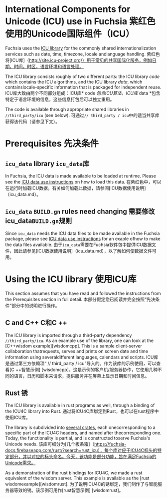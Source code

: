  
# International Components for Unicode (ICU) use in Fuchsia  紫红色使用的Unicode国际组件（ICU） 

Fuchsia uses the [ICU library](http://site.icu-project.org/) for the commonly shared internationalization services such as date, time, timezone, locale andlanguage handling. 紫红色将[ICU库]（http://site.icu-project.org/）用于常见的共享国际化服务，例如日期，时间，时区，语言环境和语言处理。

The ICU library consists roughly of two different parts: the ICU library *code* which contains the ICU algorithms, and the ICU library *data*, which containslocale-specific information that is packaged for independent reuse. ICU库大致由两个不同部分组成：ICU库* code *包含ICU算法，ICU库* data *包含特定于语言环境的信息，这些信息打包后可以独立重用。

The code is available through appropriate shared libraries in `//third_party/icu` (see below). 可通过`// third_party / icu`中的适当共享库获得该代码（请参见下文）。

 
# Prerequisites  先决条件 

 
## `icu_data` library  `icu_data`库 

In Fuchsia, the ICU data is made available to be loaded at runtime. Please see the [ICU data use instructions](icu_data.md) on how to load this data. 在紫红色中，可以在运行时加载ICU数据。有关如何加载此数据，请参阅[ICU数据使用说明]（icu_data.md）。

 
## `icu_data` `BUILD.gn` rules need changing  需要修改icu_data`BUILD.gn`规则 

Since `icu_data` needs the ICU data files to be made available in the Fuchsia package, please see [ICU data use instructions](icu_data.md) for an exaple ofhow to make the data files available. 由于`icu_data`需要在Fuchsia软件包中提供ICU数据文件，因此请参见[ICU数据使用说明]（icu_data.md），以了解如何使数据文件可用。

 
# Using the ICU library  使用ICU库 

This section assumes that you have read and followed the instructions from the Prerequisites section in full detail. 本部分假定您已阅读并完全按照“先决条件”部分中的说明进行操作。

 
## C and C++  C和C ++ 

The ICU library is imported through a third-party dependency `//third_party/icu`. As an example use of the library, one can look at the [C++wisdom example][wisdomcpp].  This is a sample client-server collaboration thatrequests, serves and prints on screen date and time information using severaldifferent languages, calendars and scripts. ICU库是通过第三方依赖项“ // third_party / icu”导入的。作为该库的示例使用，可以查看[C ++智慧示例] [wisdomcpp]。这是示例的客户机/服务器协作，它使用几种不同的语言，日历和脚本来请求，提供服务并在屏幕上显示日期和时间信息。

 
## Rust  锈 

The ICU library is available in rust programs as well, through a binding of the ICU4C library into Rust. 通过将ICU4C库绑定到Rust，也可以在rust程序中使用ICU库。

The library is subdivided into [several crates](https://fuchsia-docs.firebaseapp.com/rust/?search=rust_icu), each onecorresponding to a specific part of the ICU4C headers, and named after thecorresponding one.  Today, the functionality is partial, and is constructed toserve Fuchsia's Unicode needs. 该库可细分为[几个板条箱]（https://fuchsia-docs.firebaseapp.com/rust/?search=rust_icu），每个库对应于ICU4C标头的特定部分，并以对应的标头命名。今天，该功能是部分功能，旨在满足Fuchsia的Unicode需求。

As a demonstration of the rust bindings for ICU4C, we made a rust equivalent of the wisdom server.  This example is available as the [rust wisdomexample][wisdomrust]. 为了说明ICU4C的锈绑定，我们制作了与智能服务器等效的锈。该示例可用作[rust智慧示例] [wisdomrust]。

